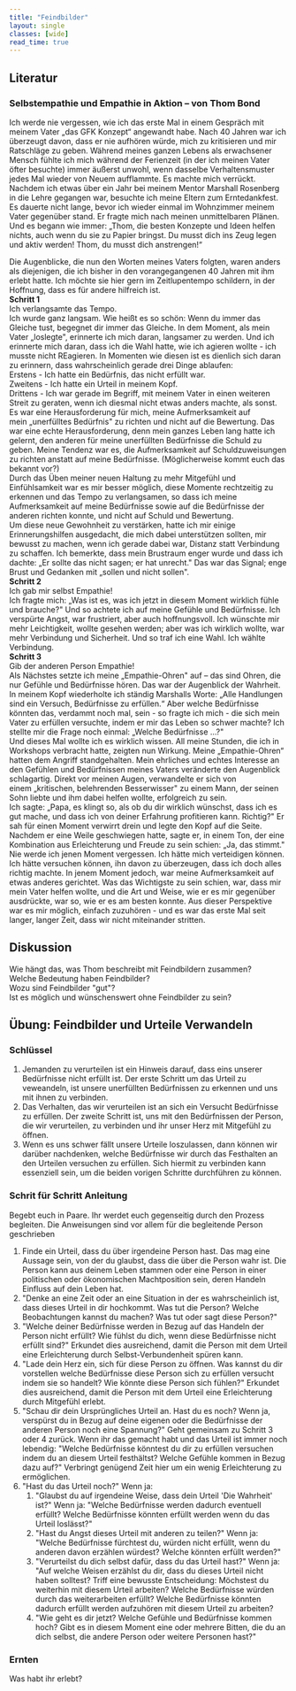 ```yaml
---
title: "Feindbilder"
layout: single
classes: [wide]
read_time: true
---
```


## Literatur
### Selbstempathie und Empathie in Aktion – von Thom Bond
Ich werde nie vergessen, wie ich das erste Mal in einem Gespräch mit meinem Vater „das GFK Konzept“ angewandt habe. Nach 40 Jahren war ich überzeugt davon, dass er nie aufhören würde, mich zu kritisieren und mir Ratschläge zu geben. Während meines ganzen Lebens als erwachsener Mensch fühlte ich mich während der Ferienzeit (in der ich meinen Vater öfter besuchte) immer äußerst unwohl, wenn dasselbe Verhaltensmuster jedes Mal wieder von Neuem aufflammte. Es machte mich verrückt.
Nachdem ich etwas über ein Jahr bei meinem Mentor Marshall Rosenberg in die Lehre gegangen war, besuchte ich meine Eltern zum Erntedankfest. Es dauerte nicht lange, bevor ich wieder einmal im Wohnzimmer meinem Vater gegenüber stand. Er fragte mich nach meinen unmittelbaren Plänen. Und es begann wie immer: 
„Thom, die besten Konzepte und Ideen helfen nichts, auch wenn du sie zu Papier bringst. Du musst dich ins Zeug legen und aktiv werden! Thom, du musst dich anstrengen!“

Die Augenblicke, die nun den Worten meines Vaters folgten, waren anders als diejenigen, die ich bisher in den vorangegangenen 40 Jahren mit ihm erlebt hatte. Ich möchte sie hier gern im Zeitlupentempo schildern, in der Hoffnung, dass es für andere hilfreich ist.  
**Schritt 1**  
Ich verlangsamte das Tempo.   
Ich wurde ganz langsam. Wie heißt es so schön: Wenn du immer das Gleiche tust, begegnet dir immer das Gleiche. In dem Moment, als mein Vater „loslegte", erinnerte ich mich daran, langsamer zu werden. Und ich erinnerte mich daran, dass ich die Wahl hatte, wie ich agieren wollte - ich musste nicht REagieren. In Momenten wie diesen ist es dienlich sich daran zu erinnern, dass wahrscheinlich gerade drei Dinge ablaufen:  
Erstens - Ich hatte ein Bedürfnis, das nicht erfüllt war.  
Zweitens - Ich hatte ein Urteil in meinem Kopf.  
Drittens - Ich war gerade im Begriff, mit meinem Vater in einen weiteren Streit zu geraten, wenn ich diesmal nicht etwas anders machte, als sonst.  
Es war eine Herausforderung für mich, meine Aufmerksamkeit auf mein „unerfülltes Bedürfnis" zu richten und nicht auf die Bewertung. Das war eine echte Herausforderung, denn mein ganzes Leben lang hatte ich gelernt, den anderen für meine unerfüllten Bedürfnisse die Schuld zu geben. Meine Tendenz war es, die Aufmerksamkeit auf Schuldzuweisungen zu richten anstatt auf meine Bedürfnisse. (Möglicherweise kommt euch das bekannt vor?)  
Durch das Üben meiner neuen Haltung zu mehr Mitgefühl und Einfühlsamkeit war es mir besser möglich, diese Momente rechtzeitig zu erkennen und das Tempo zu verlangsamen, so dass ich meine Aufmerksamkeit auf meine Bedürfnisse sowie auf die Bedürfnisse der anderen richten konnte, und nicht auf Schuld und Bewertung.  
Um diese neue Gewohnheit zu verstärken, hatte ich mir einige Erinnerungshilfen ausgedacht, die mich dabei unterstützen sollten, mir bewusst zu machen, wenn ich gerade dabei war, Distanz statt Verbindung zu schaffen. Ich bemerkte, dass mein Brustraum enger wurde und dass ich dachte: „Er sollte das nicht sagen; er hat unrecht." Das war das Signal; enge Brust und Gedanken mit „sollen und nicht sollen".  
**Schritt 2**  
Ich gab mir selbst Empathie!   
Ich fragte mich: „Was ist es, was ich jetzt in diesem Moment wirklich fühle und brauche?" Und so achtete ich auf meine Gefühle und Bedürfnisse. Ich verspürte Angst, war frustriert, aber auch hoffnungsvoll. Ich wünschte mir mehr Leichtigkeit, wollte gesehen werden; aber was ich wirklich wollte, war mehr Verbindung und Sicherheit. Und so traf ich eine Wahl. Ich wählte Verbindung.  
**Schritt 3**  
Gib der anderen Person Empathie!   
Als Nächstes setzte ich meine „Empathie-Ohren" auf – das sind Ohren, die nur Gefühle und Bedürfnisse hören. Das war der Augenblick der Wahrheit. In meinem Kopf wiederholte ich ständig Marshalls Worte: „Alle Handlungen sind ein Versuch, Bedürfnisse zu erfüllen.“ Aber welche Bedürfnisse könnten das, verdammt noch mal, sein - so fragte ich mich - die sich mein Vater zu erfüllen versuchte, indem er mir das Leben so schwer machte? Ich stellte mir die Frage noch einmal: „Welche Bedürfnisse …?"   
Und dieses Mal wollte ich es wirklich wissen. All meine Stunden, die ich in Workshops verbracht hatte, zeigten nun Wirkung. Meine „Empathie-Ohren“ hatten dem Angriff standgehalten. Mein ehrliches und echtes Interesse an den Gefühlen und Bedürfnissen meines Vaters veränderte den Augenblick schlagartig. Direkt vor meinen Augen, verwandelte er sich von einem „kritischen, belehrenden Besserwisser" zu einem Mann, der seinen Sohn liebte und ihm dabei helfen wollte, erfolgreich zu sein.  
Ich sagte: „Papa, es klingt so, als ob du dir wirklich wünschst, dass ich es gut mache, und dass ich von deiner Erfahrung profitieren kann. Richtig?" Er sah für einen Moment verwirrt drein und legte den Kopf auf die Seite. Nachdem er eine Weile geschwiegen hatte, sagte er, in einem Ton, der eine Kombination aus Erleichterung und Freude zu sein schien: „Ja, das stimmt."  
Nie werde ich jenen Moment vergessen. Ich hätte mich verteidigen können. Ich hätte versuchen können, ihn davon zu überzeugen, dass ich doch alles richtig machte. In jenem Moment jedoch, war meine Aufmerksamkeit auf etwas anderes gerichtet. Was das Wichtigste zu sein schien, war, dass mir mein Vater helfen wollte, und die Art und Weise, wie er es mir gegenüber ausdrückte, war so, wie er es am besten konnte. Aus dieser Perspektive war es mir möglich, einfach zuzuhören - und es war das erste Mal seit langer, langer Zeit, dass wir nicht miteinander stritten.

## Diskussion
Wie hängt das, was Thom beschreibt mit Feindbildern zusammen?  
Welche Bedeutung haben Feindbilder?  
Wozu sind Feindbilder "gut"?  
Ist es möglich und wünschenswert ohne Feindbilder zu sein?

## Übung: Feindbilder und Urteile Verwandeln

### Schlüssel

   1. Jemanden zu verurteilen ist ein Hinweis darauf, dass eins unserer Bedürfnisse nicht erfüllt ist. 
    Der erste Schritt um das Urteil zu veweandeln, ist unsere unerfüllten Bedürfnissen zu erkennen und uns mit 
    ihnen zu verbinden.
   2. Das Verhalten, das wir verurteilen ist an sich ein Versucht Bedürfnisse zu erfüllen.
    Der zweite Schritt ist, uns mit den Bedürfnissen der Person, die wir verurteilen, zu verbinden und ihr unser Herz 
    mit Mitgefühl zu öffnen.
   3. Wenn es uns schwer fällt unsere Urteile loszulassen, dann können wir darüber nachdenken, welche Bedürfnisse 
    wir durch das Festhalten an den Urteilen versuchen zu erfüllen. Sich hiermit zu verbinden kann essenziell sein, um die
    beiden vorigen Schritte durchführen zu können.
    
### Schrit für Schritt Anleitung
Begebt euch in Paare. Ihr werdet euch gegenseitig durch den Prozess begleiten. 
Die Anweisungen sind vor allem für die begleitende Person geschrieben

   1. Finde ein Urteil, dass du über irgendeine Person hast. 
    Das mag eine Aussage sein, von der du glaubst, dass die über die Person wahr ist.
    Die Person kann aus deinem Leben stammen oder eine Person in einer politischen oder ökonomischen Machtposition sein,
    deren Handeln Einfluss auf dein Leben hat.
   2. "Denke an eine Zeit oder an eine Situation in der es wahrscheinlich ist, dass dieses Urteil in dir hochkommt. 
    Was tut die Person? Welche Beobachtungen kannst du machen? Was tut oder sagt diese Person?"
   3. "Welche deiner Bedürfnisse werden in Bezug auf das Handeln der Person nicht erfüllt? 
    Wie fühlst du dich, wenn diese Bedürfnisse nicht erfüllt sind?" 
    Erkundet dies ausreichend, damit die Person mit dem Urteil eine Erleichterung durch Selbst-Verbundenheit spüren kann.
   4. "Lade dein Herz ein, sich für diese Person zu öffnen.
    Was kannst du dir vorstellen welche Bedürfnisse diese Person sich zu erfüllen versucht indem sie so handelt?
    Wie könnte diese Person sich fühlen?"
    Erkundet dies ausreichend, damit die Person mit dem Urteil eine Erleichterung durch Mitgefühl erlebt.
   5. "Schau dir dein Ursprüngliches Urteil an. Hast du es noch?
    Wenn ja, verspürst du in Bezug auf deine eigenen oder die Bedürfnisse der anderen Person noch eine Spannung?"
    Geht gemeinsam zu Schritt 3 oder 4 zurück. Wenn ihr das gemacht habt und das Urteil ist immer noch lebendig:
    "Welche Bedürfnisse könntest du dir zu erfüllen versuchen indem du an diesem Urteil festhältst?
    Welche Gefühle kommen in Bezug dazu auf?"
    Verbringt genügend Zeit hier um ein wenig Erleichterung zu ermöglichen.
   6. "Hast du das Urteil noch?"
    Wenn ja:
       1. "Glaubst du auf irgendeine Weise, dass dein Urteil 'Die Wahrheit' ist?"
        Wenn ja: "Welche Bedürfnisse werden dadurch eventuell erfüllt? 
        Welche Bedürfnisse könnten erfüllt werden wenn du das Urteil loslässt?"
       2. "Hast du Angst dieses Urteil mit anderen zu teilen?"
        Wenn ja: "Welche Bedürfnisse fürchtest du, würden nicht erfüllt, wenn du anderen davon erzählen würdest?
        Welche könnten erfüllt werden?"
       3. "Verurteilst du dich selbst dafür, dass du das Urteil hast?"
        Wenn ja: "Auf welche Weisen erzählst du dir, dass du dieses Urteil nicht haben solltest?
        Triff eine bewusste Entscheidung: Möchstest du weiterhin mit diesem Urteil arbeiten? 
        Welche Bedürfnisse würden durch das weiterarbeiten erfüllt?
        Welche Bedürfnisse könnten dadurch erfüllt werden aufzuhören mit diesem Urteil zu arbeiten?
       4. "Wie geht es dir jetzt? Welche Gefühle und Bedürfnisse kommen hoch?
        Gibt es in diesem Moment eine oder mehrere Bitten, die du an dich selbst, 
        die andere Person oder weitere Personen hast?"
       
 
### Ernten
Was habt ihr erlebt?  
